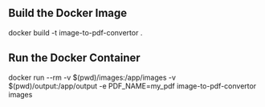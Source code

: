 ## Build the Docker Image
docker build -t image-to-pdf-convertor .

## Run the Docker Container
docker run --rm -v $(pwd)/images:/app/images -v $(pwd)/output:/app/output -e PDF_NAME=my_pdf image-to-pdf-convertor images
